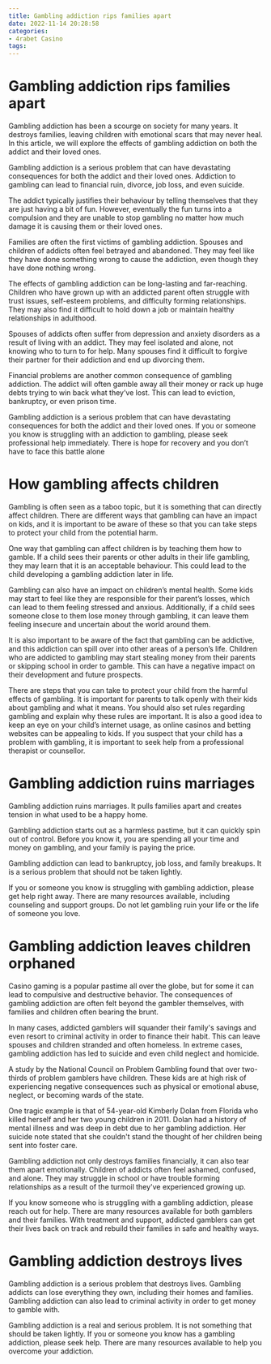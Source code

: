 ```yaml
---
title: Gambling addiction rips families apart
date: 2022-11-14 20:28:58
categories:
- 4rabet Casino
tags:
---
```



#  Gambling addiction rips families apart

Gambling addiction has been a scourge on society for many years. It destroys families, leaving children with emotional scars that may never heal. In this article, we will explore the effects of gambling addiction on both the addict and their loved ones.

Gambling addiction is a serious problem that can have devastating consequences for both the addict and their loved ones. Addiction to gambling can lead to financial ruin, divorce, job loss, and even suicide.

The addict typically justifies their behaviour by telling themselves that they are just having a bit of fun. However, eventually the fun turns into a compulsion and they are unable to stop gambling no matter how much damage it is causing them or their loved ones.

Families are often the first victims of gambling addiction. Spouses and children of addicts often feel betrayed and abandoned. They may feel like they have done something wrong to cause the addiction, even though they have done nothing wrong.

The effects of gambling addiction can be long-lasting and far-reaching. Children who have grown up with an addicted parent often struggle with trust issues, self-esteem problems, and difficulty forming relationships. They may also find it difficult to hold down a job or maintain healthy relationships in adulthood.

Spouses of addicts often suffer from depression and anxiety disorders as a result of living with an addict. They may feel isolated and alone, not knowing who to turn to for help. Many spouses find it difficult to forgive their partner for their addiction and end up divorcing them.

 Financial problems are another common consequence of gambling addiction. The addict will often gamble away all their money or rack up huge debts trying to win back what they’ve lost. This can lead to eviction, bankruptcy, or even prison time.

Gambling addiction is a serious problem that can have devastating consequences for both the addict and their loved ones. If you or someone you know is struggling with an addiction to gambling, please seek professional help immediately. There is hope for recovery and you don’t have to face this battle alone

#  How gambling affects children

Gambling is often seen as a taboo topic, but it is something that can directly affect children. There are different ways that gambling can have an impact on kids, and it is important to be aware of these so that you can take steps to protect your child from the potential harm.

One way that gambling can affect children is by teaching them how to gamble. If a child sees their parents or other adults in their life gambling, they may learn that it is an acceptable behaviour. This could lead to the child developing a gambling addiction later in life.

Gambling can also have an impact on children’s mental health. Some kids may start to feel like they are responsible for their parent’s losses, which can lead to them feeling stressed and anxious. Additionally, if a child sees someone close to them lose money through gambling, it can leave them feeling insecure and uncertain about the world around them.

It is also important to be aware of the fact that gambling can be addictive, and this addiction can spill over into other areas of a person’s life. Children who are addicted to gambling may start stealing money from their parents or skipping school in order to gamble. This can have a negative impact on their development and future prospects.

There are steps that you can take to protect your child from the harmful effects of gambling. It is important for parents to talk openly with their kids about gambling and what it means. You should also set rules regarding gambling and explain why these rules are important. It is also a good idea to keep an eye on your child’s internet usage, as online casinos and betting websites can be appealing to kids. If you suspect that your child has a problem with gambling, it is important to seek help from a professional therapist or counsellor.

#  Gambling addiction ruins marriages

Gambling addiction ruins marriages. It pulls families apart and creates tension in what used to be a happy home.

Gambling addiction starts out as a harmless pastime, but it can quickly spin out of control. Before you know it, you are spending all your time and money on gambling, and your family is paying the price.

Gambling addiction can lead to bankruptcy, job loss, and family breakups. It is a serious problem that should not be taken lightly.

If you or someone you know is struggling with gambling addiction, please get help right away. There are many resources available, including counseling and support groups. Do not let gambling ruin your life or the life of someone you love.

#  Gambling addiction leaves children orphaned

Casino gaming is a popular pastime all over the globe, but for some it can lead to compulsive and destructive behavior. The consequences of gambling addiction are often felt beyond the gambler themselves, with families and children often bearing the brunt.

In many cases, addicted gamblers will squander their family's savings and even resort to criminal activity in order to finance their habit. This can leave spouses and children stranded and often homeless. In extreme cases, gambling addiction has led to suicide and even child neglect and homicide.

A study by the National Council on Problem Gambling found that over two-thirds of problem gamblers have children. These kids are at high risk of experiencing negative consequences such as physical or emotional abuse, neglect, or becoming wards of the state.

One tragic example is that of 54-year-old Kimberly Dolan from Florida who killed herself and her two young children in 2011. Dolan had a history of mental illness and was deep in debt due to her gambling addiction. Her suicide note stated that she couldn't stand the thought of her children being sent into foster care.

Gambling addiction not only destroys families financially, it can also tear them apart emotionally. Children of addicts often feel ashamed, confused, and alone. They may struggle in school or have trouble forming relationships as a result of the turmoil they've experienced growing up.

If you know someone who is struggling with a gambling addiction, please reach out for help. There are many resources available for both gamblers and their families. With treatment and support, addicted gamblers can get their lives back on track and rebuild their families in safe and healthy ways.

#  Gambling addiction destroys lives

Gambling addiction is a serious problem that destroys lives. Gambling addicts can lose everything they own, including their homes and families. Gambling addiction can also lead to criminal activity in order to get money to gamble with.

Gambling addiction is a real and serious problem. It is not something that should be taken lightly. If you or someone you know has a gambling addiction, please seek help. There are many resources available to help you overcome your addiction.